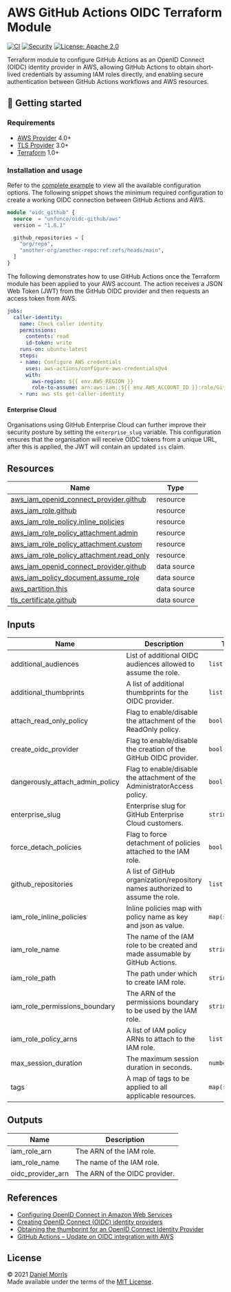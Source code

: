 # AWS GitHub Actions OIDC Terraform Module

[![CI](https://github.com/unfunco/terraform-aws-oidc-github/actions/workflows/ci.yaml/badge.svg)](https://github.com/unfunco/terraform-aws-oidc-github/actions/workflows/ci.yaml)
[![Security](https://github.com/unfunco/terraform-aws-oidc-github/actions/workflows/security.yaml/badge.svg)](https://github.com/unfunco/terraform-aws-oidc-github/actions/workflows/security.yaml)
[![License: Apache 2.0](https://img.shields.io/badge/License-Apache_2.0-purple.svg)](https://opensource.org/licenses/Apache-2.0)

Terraform module to configure GitHub Actions as an OpenID Connect (OIDC)
identity provider in AWS, allowing GitHub Actions to obtain short-lived
credentials by assuming IAM roles directly, and enabling secure authentication
between GitHub Actions workflows and AWS resources.

## 🔨 Getting started

### Requirements

- [AWS Provider] 4.0+
- [TLS Provider] 3.0+
- [Terraform] 1.0+

### Installation and usage

Refer to the [complete example] to view all the available configuration options.
The following snippet shows the minimum required configuration to create a
working OIDC connection between GitHub Actions and AWS.

```terraform
module "oidc_github" {
  source  = "unfunco/oidc-github/aws"
  version = "1.8.1"

  github_repositories = [
    "org/repo",
    "another-org/another-repo:ref:refs/heads/main",
  ]
}
```

The following demonstrates how to use GitHub Actions once the Terraform module
has been applied to your AWS account. The action receives a JSON Web Token (JWT)
from the GitHub OIDC provider and then requests an access token from AWS.

<!-- prettier-ignore -->
```yaml
jobs:
  caller-identity:
    name: Check caller identity
    permissions:
      contents: read
      id-token: write
    runs-on: ubuntu-latest
    steps:
    - name: Configure AWS credentials
      uses: aws-actions/configure-aws-credentials@v4
      with:
        aws-region: ${{ env.AWS_REGION }}
        role-to-assume: arn:aws:iam::${{ env.AWS_ACCOUNT_ID }}:role/GitHubActions
    - run: aws sts get-caller-identity
```

#### Enterprise Cloud

Organisations using GitHub Enterprise Cloud can further improve their security
posture by setting the `enterprise_slug` variable. This configuration ensures
that the organisation will receive OIDC tokens from a unique URL, after this is
applied, the JWT will contain an updated `iss` claim.

<!-- BEGIN_TF_DOCS -->

## Resources

| Name                                                                                                                                                 | Type        |
| ---------------------------------------------------------------------------------------------------------------------------------------------------- | ----------- |
| [aws_iam_openid_connect_provider.github](https://registry.terraform.io/providers/hashicorp/aws/latest/docs/resources/iam_openid_connect_provider)    | resource    |
| [aws_iam_role.github](https://registry.terraform.io/providers/hashicorp/aws/latest/docs/resources/iam_role)                                          | resource    |
| [aws_iam_role_policy.inline_policies](https://registry.terraform.io/providers/hashicorp/aws/latest/docs/resources/iam_role_policy)                   | resource    |
| [aws_iam_role_policy_attachment.admin](https://registry.terraform.io/providers/hashicorp/aws/latest/docs/resources/iam_role_policy_attachment)       | resource    |
| [aws_iam_role_policy_attachment.custom](https://registry.terraform.io/providers/hashicorp/aws/latest/docs/resources/iam_role_policy_attachment)      | resource    |
| [aws_iam_role_policy_attachment.read_only](https://registry.terraform.io/providers/hashicorp/aws/latest/docs/resources/iam_role_policy_attachment)   | resource    |
| [aws_iam_openid_connect_provider.github](https://registry.terraform.io/providers/hashicorp/aws/latest/docs/data-sources/iam_openid_connect_provider) | data source |
| [aws_iam_policy_document.assume_role](https://registry.terraform.io/providers/hashicorp/aws/latest/docs/data-sources/iam_policy_document)            | data source |
| [aws_partition.this](https://registry.terraform.io/providers/hashicorp/aws/latest/docs/data-sources/partition)                                       | data source |
| [tls_certificate.github](https://registry.terraform.io/providers/hashicorp/tls/latest/docs/data-sources/certificate)                                 | data source |

## Inputs

| Name                            | Description                                                                   | Type           | Default           | Required |
| ------------------------------- | ----------------------------------------------------------------------------- | -------------- | ----------------- | :------: |
| additional_audiences            | List of additional OIDC audiences allowed to assume the role.                 | `list(string)` | `null`            |    no    |
| additional_thumbprints          | A list of additional thumbprints for the OIDC provider.                       | `list(string)` | `[]`              |    no    |
| attach_read_only_policy         | Flag to enable/disable the attachment of the ReadOnly policy.                 | `bool`         | `false`           |    no    |
| create_oidc_provider            | Flag to enable/disable the creation of the GitHub OIDC provider.              | `bool`         | `true`            |    no    |
| dangerously_attach_admin_policy | Flag to enable/disable the attachment of the AdministratorAccess policy.      | `bool`         | `false`           |    no    |
| enterprise_slug                 | Enterprise slug for GitHub Enterprise Cloud customers.                        | `string`       | `""`              |    no    |
| force_detach_policies           | Flag to force detachment of policies attached to the IAM role.                | `bool`         | `false`           |    no    |
| github_repositories             | A list of GitHub organization/repository names authorized to assume the role. | `list(string)` | n/a               |   yes    |
| iam_role_inline_policies        | Inline policies map with policy name as key and json as value.                | `map(string)`  | `{}`              |    no    |
| iam_role_name                   | The name of the IAM role to be created and made assumable by GitHub Actions.  | `string`       | `"GitHubActions"` |    no    |
| iam_role_path                   | The path under which to create IAM role.                                      | `string`       | `"/"`             |    no    |
| iam_role_permissions_boundary   | The ARN of the permissions boundary to be used by the IAM role.               | `string`       | `""`              |    no    |
| iam_role_policy_arns            | A list of IAM policy ARNs to attach to the IAM role.                          | `list(string)` | `[]`              |    no    |
| max_session_duration            | The maximum session duration in seconds.                                      | `number`       | `3600`            |    no    |
| tags                            | A map of tags to be applied to all applicable resources.                      | `map(string)`  | `{}`              |    no    |

## Outputs

| Name              | Description                   |
| ----------------- | ----------------------------- |
| iam_role_arn      | The ARN of the IAM role.      |
| iam_role_name     | The name of the IAM role.     |
| oidc_provider_arn | The ARN of the OIDC provider. |

<!-- END_TF_DOCS -->

## References

- [Configuring OpenID Connect in Amazon Web Services]
- [Creating OpenID Connect (OIDC) identity providers]
- [Obtaining the thumbprint for an OpenID Connect Identity Provider]
- [GitHub Actions – Update on OIDC integration with AWS]

## License

© 2021 [Daniel Morris](https://unfun.co)  
Made available under the terms of the [MIT License].

[aws provider]: https://registry.terraform.io/providers/hashicorp/aws/latest/docs
[complete example]: examples/complete
[configuring openid connect in amazon web services]: https://docs.github.com/en/actions/deployment/security-hardening-your-deployments/configuring-openid-connect-in-amazon-web-services
[creating openid connect (oidc) identity providers]: https://docs.aws.amazon.com/IAM/latest/UserGuide/id_roles_providers_create_oidc.html
[make]: https://www.gnu.org/software/make/
[mit license]: LICENSE.md
[obtaining the thumbprint for an openid connect identity provider]: https://docs.aws.amazon.com/IAM/latest/UserGuide/id_roles_providers_create_oidc_verify-thumbprint.html
[terraform]: https://www.terraform.io
[tls provider]: https://registry.terraform.io/providers/hashicorp/tls/latest/docs
[github actions – update on oidc integration with aws]: https://github.blog/changelog/2023-06-27-github-actions-update-on-oidc-integration-with-aws/
